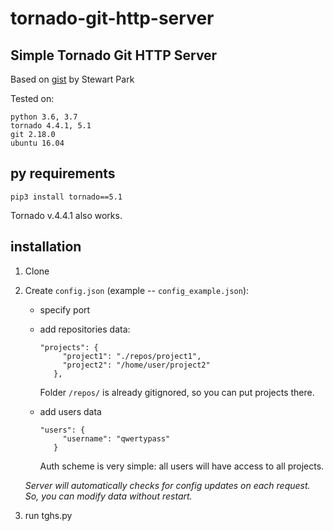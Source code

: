# tornado-git-http-server
Simple Tornado Git HTTP Server
-----
Based on [gist](https://gist.github.com/stewartpark/1b079dc0481c6213def9) by Stewart Park


Tested on:
```
python 3.6, 3.7
tornado 4.4.1, 5.1
git 2.18.0
ubuntu 16.04
```



## py requirements
```pip3 install tornado==5.1```

Tornado v.4.4.1 also works.




## installation
1. Clone
2. Create `config.json` (example -- `config_example.json`):
   - specify port
   - add repositories data: 
     
     ```
     "projects": {
          "project1": "./repos/project1",
          "project2": "/home/user/project2"
        },
     ```
     
     Folder `/repos/` is already gitignored, so you can put projects there.
   - add users data 
   
     ```
     "users": {
          "username": "qwertypass"
        }
     ```
   
     Auth scheme is very simple: all users will have access to all projects.
    
    _Server will automatically checks for config updates on each request. So, you can modify data without restart._
4. run tghs.py
